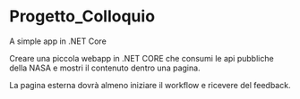 # Progetto_Colloquio

A simple app in .NET Core

Creare una piccola webapp in .NET CORE che consumi le api pubbliche della NASA e mostri il contenuto dentro una pagina.

La pagina esterna dovrà almeno iniziare il workflow e ricevere del feedback.
